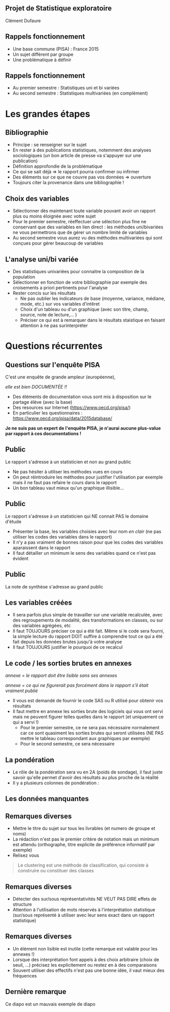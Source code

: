 <!-- .slide: class="slide" -->
## Projet de Statistique exploratoire

Clément Dufaure





<!-- .slide: class="slide" -->
## Rappels fonctionnement

- Une base commune (PISA) : France 2015
- Un sujet différent par groupe
- Une problématique à définir





<!-- .slide: class="slide" -->
## Rappels fonctionnement

- Au premier semestre : Statistiques uni et bi variées
- Au second semestre : Statistiques multivariées (en complément)






<!-- .slide: class="slide" -->
# Les grandes étapes






<!-- .slide: class="slide" -->
## Bibliographie 

- Principe : se renseigner sur le sujet
- En rester à des publications statistiques, notemment des analyses sociologiques (un bon article de presse va s'appuyer sur une publication)
- Définition approfondie de la problématique
- Ce qui se sait déjà => le rapport pourra confirmer ou infirmer
- Des éléments sur ce que ne couvre pas vos données => ouverture
- Toujours citer la provenance dans une bibliographie  !






<!-- .slide: class="slide" -->
## Choix des variables

- Sélectionner dès maintenant toute variable pouvant avoir un rapport plus ou moins éloignée avec votre sujet
- Pour le premier semestre, réeffectuer une sélection plus fine ne conservant que des variables en lien direct : les méthodes uni/bivariées ne vous permettrons que de gérer un nombre limité de variables
- Au second semestre vous aurez vu des méthodes multivariées qui sont conçues pour gérer beaucoup de variables






<!-- .slide: class="slide" -->
## L'analyse uni/bi variée

- Des statistiques univariées pour connaitre la composition de la population
- Sélectionner en fonction de votre bibliographie par exemple des croisements a priori pertinents pour l'analyse
- Rester concis sur les résultats
   - Ne pas oublier les indicateurs de base (moyenne, variance, médiane, mode, etc.) sur vos variables d'intêret
   - Choix d'un tableau ou d'un graphique (avec son titre, champ, source, note de lecture,... )
   - Préciser ce qui est à remarquer dans le résultats staistique en faisant attention à ne pas surinterpréter






<!-- .slide: class="slide" -->
# Questions récurrentes






<!-- .slide: class="slide" -->
## Questions sur l'enquête PISA

C'est une enquête de grande ampleur (européenne), 

*elle est bien DOCUMENTÉE !!*

- Des éléments de documentation vous sont mis à disposition sur le partage élève (avec la base)
- Des resources sur Internet (https://www.oecd.org/pisa/)
- En particulier les questionnaires : https://www.oecd.org/pisa/data/2015database/

**Je ne suis pas un expert de l'enquête PISA, je n'aurai aucune plus-value par rapport à ces documentations !**





<!-- .slide: class="slide" -->
## Public

Le rapport s'adresse à un statisticien et non au grand public

- Ne pas hésiter à utiliser les méthodes vues en cours
- On peut réintroduire les méthodes pour justifier l'utilisation par exemple mais il ne faut pas refaire le cours dans le rapport
- Un bon tableau vaut mieux qu'un graphique illisible...






<!-- .slide: class="slide" -->
## Public

Le rapport s'adresse à un statisticien qui NE connait PAS le domaine d'étude

- Présenter la base, les variables choisies avec leur nom *en clair* (ne pas utiliser les codes des variables dans le rapport)
- Il n'y a pas vraiment de bonnes raison pour que les codes des variables aparaissent dans le rapport
- Il faut détailler un minimum le sens des variables quand ce n'est pas évident





<!-- .slide: class="slide" -->
## Public
La note de synthèse s'adresse au grand public





<!-- .slide: class="slide" -->
## Les variables créées

- Il sera parfois plus simple de travailler sur une variable recalculée, avec des regroupements de modalité, des transformations en classes, ou sur des variables agrégées, etc
- Il faut TOUJOURS préciser ce qui a été fait. Même si le code sera fourni, la simple lecture du rapport DOIT suffire à comprendre tout ce qui a été fait depuis les données brutes jusqu'à votre analyse
- Il faut TOUJOURS justifier le pourquoi de ce recalcul







<!-- .slide: class="slide" -->
## Le code / les sorties brutes en annexes

*annexe = le rapport doit être lisible sans ses annexes*

*annexe = ce qui ne figurerait pas forcément dans le rapport s'il était vraiment publié*

- Il vous est demandé de fournir le code SAS ou R utilisé pour obtenir vos résultats
- Il faut mettre en annexe les sorties brute des logiciels qui vous ont servi mais ne peuvent figurer telles quelles dans le rapport (et uniquement ce qui a servi !)
   - Pour le premier semestre, ce ne sera pas nécessaire normalement car ce sont quasiment les sorties brutes qui seront utilisées (NE PAS mettre le tableau correspondant aux graphiques par exemple)
   - Pour le second semestre, ce sera nécessaire







<!-- .slide: class="slide" -->
## La pondération

- Le rôle de la pondération sera vu en 2A (poids de sondage), il faut juste savoir qu'elle permet d'avoir des résultats au plus proche de la réalité
- Il y a plusieurs colonnes de pondération : 





<!-- .slide: class="slide" -->
## Les données manquantes






<!-- .slide: class="slide" -->
## Remarques diverses
- Mettre le titre du sujet sur tous les livrables (et numero de groupe et noms)
- La rédaction n'est pas le premier critère de notation mais un minimum est attendu (orthographe, titre explicite de préférence informatif par exemple)
- Relisez vous
> Le clustering est une méthode de classification, qui consiste à construire ou constituer des classes






<!-- .slide: class="slide" -->
## Remarques diverses
- Détecter des sur/sous représentativités NE VEUT PAS DIRE effets de structure
- Attention à l'utilisation de mots réservés à l'interprétation statistique (sur/sous représenté à utiliser avec leur sens exact dans un rapport statistique)






<!-- .slide: class="slide" -->
## Remarques diverses
- Un élément non lisible est inutile (cette remarque est valable pour les annexes !)
- Lorsque des interprétation font appels à des choix arbitraire (choix de seuil, ...) précisez les explicitement ou restez en à des comparaisons
- Souvent utiliser des effectifs n'est pas une bonne idée, il vaut mieux des fréquences







<!-- .slide: class="slide" -->
## Dernière remarque
Ce diapo est un mauvais exemple de diapo